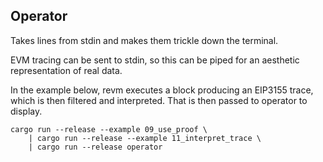 ## Operator

Takes lines from stdin and makes them trickle down the terminal.

EVM tracing can be sent to stdin, so this can be piped for an aesthetic representation
of real data.

In the example below, revm executes a block producing an EIP3155 trace, which is then
filtered and interpreted. That is then passed to operator to display.

```command
cargo run --release --example 09_use_proof \
    | cargo run --release --example 11_interpret_trace \
    | cargo run --release operator
```
